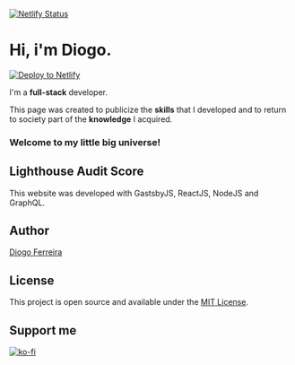 [![Netlify Status](https://api.netlify.com/api/v1/badges/01a2e2de-d57d-4d89-8322-95685000e60f/deploy-status)](https://app.netlify.com/sites/diogodeveloper/deploys/)

# Hi, i'm Diogo.

[![Deploy to Netlify](https://www.netlify.com/img/deploy/button.svg)](https://diogodeveloper.netlify.com?repository=https://github.com/ArikBartzadok/my-portfolio/) 

I'm a **full-stack** developer.

This page was created to publicize the **skills** that I developed and to return to society part of the **knowledge** I acquired.

### Welcome to my little big universe!

## Lighthouse Audit Score

This website was developed with GastsbyJS, ReactJS, NodeJS and GraphQL.

## Author

[Diogo Ferreira](https://diogodeveloper.netlify.com/)

## License

This project is open source and available under the [MIT License](LICENSE).
## Support me

[![ko-fi](https://www.ko-fi.com/img/githubbutton_sm.svg)](https://ko-fi.com/C0C81IJH6)
